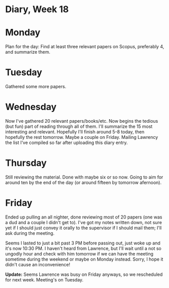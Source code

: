 # Diary, Week 18

# Monday

Plan for the day: Find at least three relevant papers on Scopus, preferably 4, and summarize them.

# Tuesday

Gathered some more papers.

# Wednesday

Now I've gathered 20 relevant papers/books/etc. Now begins the tedious (but fun) part of reading through all of them. I'll summarize the 15 most interesting and relevant. Hopefully I'll finish around 5-8 today, then hopefully the rest tomorrow. Maybe a couple on Friday. Mailing Lawrency the list I've compiled so far after uploading this diary entry.

# Thursday

Still reviewing the material. Done with maybe six or so now. Going to aim for around ten by the end of the day (or around fifteen by tomorrow afernoon).

# Friday

Ended up pulling an all nighter, done reviewing most of 20 papers (one was a dud and a couple I didn't get to). I've got my notes written down, not sure yet if I should just convey it orally to the supervisor if I should mail them; I'll ask during the meeting. 

Seems I lasted to just a bit past 3 PM before passing out, just woke up and it's now 10:30 PM. I haven't heard from Lawrence, but I'll wait until a not so ungodly hour and check with him tomorrow if we can have the meeting sometime during the weekend or maybe on Monday instead. Sorry, I hope it didn't cause an inconvenience!

**Update:** Seems Lawrence was busy on Friday anyways, so we rescheduled for next week. Meeting's on Tuesday.
